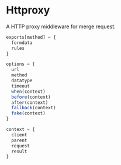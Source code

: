 # Httproxy

A HTTP proxy middleware for merge request.

```javascript
exports[method] = {
  formdata
  rules
}

options = {
  url
  method
  datatype
  timeout
  when(context)
  before(context)
  after(context)
  fallback(context)
  fake(context)
}

context = {
  client
  parent
  request
  result
}
```
